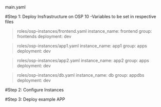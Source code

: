 main.yaml
 
#Step 1: Deploy Insfrastructure on OSP 10
-Variables to be set in respective files

>roles/osp-instances/frontend.yaml
>instance_name: frontend
>group: frontends
>deployment: dev


>roles/osp-instances/app1.yaml
>instance_name: app1
>group: apps
>deployment: dev


>roles/osp-instances/app2.yaml
>instance_name: app2
>group: apps
>deployment: dev


>roles/osp-instances/db.yaml
>instance_name: db
>group: appdbs
>deployment: dev

#Step 2: Configure Instances 

#Step 3: Deploy example APP
